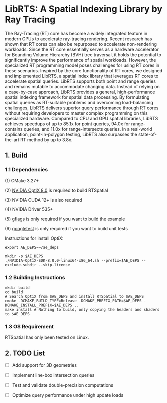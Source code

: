 # LibRTS: A Spatial Indexing Library by Ray Tracing
The Ray-Tracing (RT) core has become a widely integrated feature in modern GPUs to accelerate ray-tracing rendering. 
Recent research has shown that RT cores can also be repurposed to accelerate non-rendering workloads. 
Since the RT core essentially serves as a hardware accelerator for Bounding Volume Hierarchy (BVH) tree traversal, 
it holds the potential to significantly improve the performance of spatial workloads. 
However, the specialized RT programming model poses challenges for using RT cores in these scenarios. 
Inspired by the core functionality of RT cores, we designed and implemented LibRTS, 
a spatial index library that leverages RT cores to accelerate spatial queries. 
LibRTS supports both point and range queries and remains mutable to accommodate changing data. 
Instead of relying on a case-by-case approach, 
LibRTS provides a general, high-performance spatial indexing framework for spatial data processing. 
By formulating spatial queries as RT-suitable problems and overcoming load-balancing challenges, 
LibRTS delivers superior query performance through RT cores 
without requiring developers to master complex programming on this specialized hardware. 
Compared to CPU and GPU spatial libraries, 
LibRTS achieves speedups of up to 85.1x for point queries, 94.0x for range-contains queries, and 
11.0x for range-intersects queries. In a real-world application, point-in-polygon testing, 
LibRTS also surpasses the state-of-the-art RT method by up to 3.8x.

## 1. Build

### 1.1 Dependencies
(1) CMake 3.27+

(2) [NVIDIA OptiX 8.0](https://developer.nvidia.com/designworks/optix/downloads/legacy) is required to build RTSpatial

(3) [NVIDIA CUDA 12+](https://developer.nvidia.com/cuda-11-6-0-download-archive) is also required

(4) NVIDIA Driver 535+

(5) [gflags](https://github.com/gflags/gflags) is only required if you want to build the example

(6) [googletest](https://github.com/google/googletest) is only required if you want to build unit tests


Instructions for install OptiX: 
```shell
export AE_DEPS=~/ae_deps

mkdir -p $AE_DEPS
./NVIDIA-OptiX-SDK-8.0.0-linux64-x86_64.sh --prefix=$AE_DEPS --exclude-subdir --skip-license
```

### 1.2 Building Instructions

```shell
mkdir build
cd build
# Search OptiX from $AE_DEPS and install RTSpatial to $AE_DEPS
cmake -DCMAKE_BUILD_TYPE=Release -DCMAKE_PREFIX_PATH=$AE_DEPS -DCMAKE_INSTALL_PREFIX=$AE_DEPS ..
make install # Nothing to build, only copying the headers and shaders to $AE_DEPS
```
### 1.3 OS Requirement
RTSpatial has only been tested on Linux.

## 2. TODO List

- [ ] Add support for 3D geometries
- [ ] Implement line-box intersection queries
- [ ] Test and validate double-precision computations
- [ ] Optimize query performance under high update loads  

